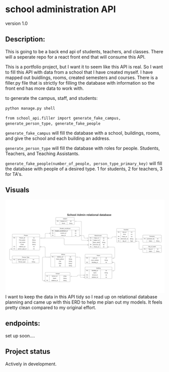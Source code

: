 # school administration API 

version 1.0

## Description:
This is going to be a back end api of students, teachers, and classes. There will a seperate repo for a react front end that will consume this API.

This is a portfolio project, but I want it to seem like this API is real. So I want to fill this API with data from a school that I have created myself. I have mapped out buidlings, rooms, created semesters and courses. There is a filler.py file that is strictly for filling the database with information so the front end has more data to work with.

to generate the campus, staff, and students:


`python manage.py shell`


`from school_api.filler import generate_fake_campus, generate_person_type, generate_fake_people`


`generate_fake_campus` will fill the database with a school, buildings, rooms, and give the school and each building an address.

`generate_person_type` will fill the database with roles for people. Students, Teachers, and Teaching Assistants.

`generate_fake_people(number_of_people, person_type_primary_key)` will fill the database with people of a desired type. 1 for students, 2 for teachers, 3 for TA's.



## Visuals
![Entity Relationship Diagram](readmemedia/newERD.jpeg)
I want to keep the data in this API tidy so I read up on relational database planning and came up with this ERD to help me plan out my models. It feels pretty clean compared to my original effort.



## endpoints:
set up soon....


## Project status
Actively in development.